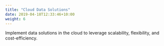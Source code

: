 ```yaml
---
title: "Cloud Data Solutions"
date: 2019-04-18T12:33:46+10:00
weight: 6
---
```


Implement data solutions in the cloud to leverage scalability, flexibility, and cost-efficiency.
